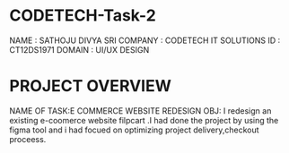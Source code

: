 # CODETECH-Task-2
NAME : SATHOJU DIVYA SRI
COMPANY : CODETECH IT SOLUTIONS
ID : CT12DS1971
DOMAIN : UI/UX DESIGN
# PROJECT OVERVIEW
NAME OF TASK:E COMMERCE WEBSITE REDESIGN
OBJ: I redesign an existing e-coomerce website filpcart .I had done the project by using the figma tool and i had focued on optimizing project delivery,checkout proceess.
